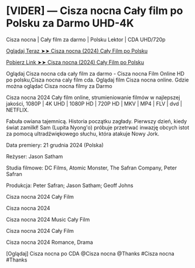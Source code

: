 #  [VIDER] — Cisza nocna Cały film po Polsku za Darmo UHD-4K

Cisza nocna | Cały film za darmo | Polsku Lektor | CDA UHD/720p

<a href="https://love-4k.com/pl/movie/1281425/night-silence-gitcodepl"> Oglądaj Teraz ➤➤ Cisza nocna (2024) Cały Film po Polsku</a>

<a href="https://love-4k.com/pl/movie/1281425/night-silence-gitcodepl"> Pobierz Link ➤➤ Cisza nocna (2024) Cały Film po Polsku</a>

Oglądaj Cisza nocna cda cały film za darmo - Cisza nocna Film Online HD po polsku,Cisza nocna caly film cda. Oglądaj film Cisza nocna online. Gdzie można oglądać Cisza nocna filmy za Darmo

Cisza nocna 2024 Cały film online, strumieniowanie filmów w najlepszej jakości, 1080P | 4K UHD | 1080P HD | 720P HD | MKV | MP4 | FLV | dvd | NETFLIX.

Fabuła owiana tajemnicą. Historia początku zagłady. Pierwszy dzień, kiedy świat zamilkł! Sam (Lupita Nyong'o) próbuje przetrwać inwazję obcych istot za pomocą ultradźwiękowego słuchu, która atakuje Nowy Jork.

Data premiery: 21 grudnia 2024 (Polska)

Reżyser: Jason Satham

Studia filmowe: DC Films, Atomic Monster, The Safran Company, Peter Safran

Produkcja: Peter Safran; Jason Satham; Geoff Johns

Cisza nocna 2024 Cały Film

Cisza nocna 2024

Cisza nocna 2024 Music Cały Film

Cisza nocna 2024 Cały Film

Cisza nocna 2024 Romance, Drama

[Oglądaj] Cisza nocna po CDA @Cisza nocna @Thanks #Cisza nocna #Thanks
